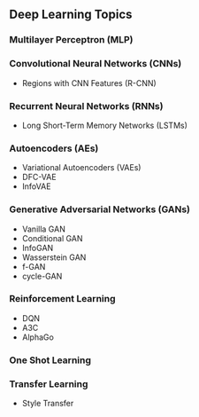 ## Deep Learning Topics

### Multilayer Perceptron (MLP)

### Convolutional Neural Networks (CNNs)

- Regions with CNN Features (R-CNN)

### Recurrent Neural Networks (RNNs)

- Long Short-Term Memory Networks (LSTMs)

### Autoencoders (AEs)

- Variational Autoencoders (VAEs)
- DFC-VAE
- InfoVAE

### Generative Adversarial Networks (GANs)

- Vanilla GAN
- Conditional GAN
- InfoGAN
- Wasserstein GAN
- f-GAN
- cycle-GAN

### Reinforcement Learning

- DQN
- A3C
- AlphaGo

### One Shot Learning

### Transfer Learning

- Style Transfer
